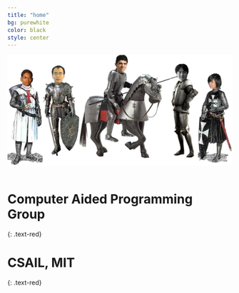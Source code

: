 ```yaml
---
title: "home"
bg: purewhite
color: black
style: center
---
```


<img src="img/StudentKnights.png" alt=""><br><br>

# Computer Aided Programming Group 
{: .text-red}

# CSAIL, MIT 
{: .text-red}
